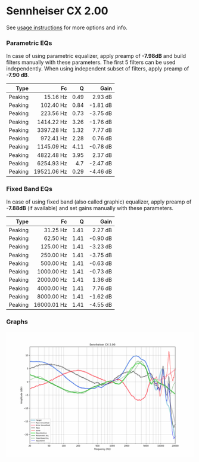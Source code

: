# Sennheiser CX 2.00
See [usage instructions](https://github.com/jaakkopasanen/AutoEq#usage) for more options and info.

### Parametric EQs
In case of using parametric equalizer, apply preamp of **-7.98dB** and build filters manually
with these parameters. The first 5 filters can be used independently.
When using independent subset of filters, apply preamp of **-7.90 dB**.

| Type    | Fc          |    Q | Gain     |
|--------:|------------:|-----:|---------:|
| Peaking | 15.16 Hz    | 0.49 | 2.93 dB  |
| Peaking | 102.40 Hz   | 0.84 | -1.81 dB |
| Peaking | 223.56 Hz   | 0.73 | -3.75 dB |
| Peaking | 1414.22 Hz  | 3.26 | -1.76 dB |
| Peaking | 3397.28 Hz  | 1.32 | 7.77 dB  |
| Peaking | 972.41 Hz   | 2.28 | 0.76 dB  |
| Peaking | 1145.09 Hz  | 4.11 | -0.78 dB |
| Peaking | 4822.48 Hz  | 3.95 | 2.37 dB  |
| Peaking | 6254.93 Hz  | 4.7  | -2.47 dB |
| Peaking | 19521.06 Hz | 0.29 | -4.46 dB |

### Fixed Band EQs
In case of using fixed band (also called graphic) equalizer, apply preamp of **-7.88dB**
(if available) and set gains manually with these parameters.

| Type    | Fc          |    Q | Gain     |
|--------:|------------:|-----:|---------:|
| Peaking | 31.25 Hz    | 1.41 | 2.27 dB  |
| Peaking | 62.50 Hz    | 1.41 | -0.90 dB |
| Peaking | 125.00 Hz   | 1.41 | -3.23 dB |
| Peaking | 250.00 Hz   | 1.41 | -3.75 dB |
| Peaking | 500.00 Hz   | 1.41 | -0.63 dB |
| Peaking | 1000.00 Hz  | 1.41 | -0.73 dB |
| Peaking | 2000.00 Hz  | 1.41 | 1.36 dB  |
| Peaking | 4000.00 Hz  | 1.41 | 7.76 dB  |
| Peaking | 8000.00 Hz  | 1.41 | -1.62 dB |
| Peaking | 16000.01 Hz | 1.41 | -4.55 dB |

### Graphs
![](./Sennheiser%20CX%202.00.png)